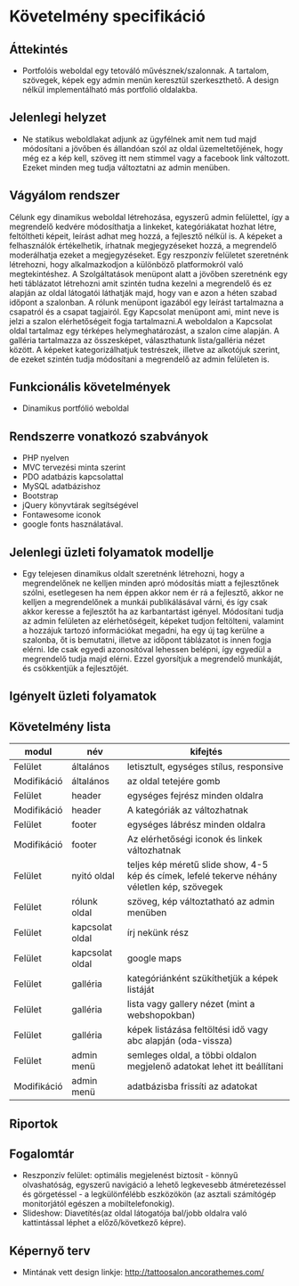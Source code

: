 # Követelmény specifikáció

## Áttekintés
- Portfolóis weboldal egy tetováló művésznek/szalonnak. A tartalom, szövegek, képek egy admin menün keresztül szerkeszthető. A design nélkül implementálható más portfolió oldalakba.

## Jelenlegi helyzet
- Ne statikus weboldlakat adjunk az ügyfélnek amit nem tud majd módosítani a jövőben és állandóan szól az oldal üzemeltetőjének, hogy még ez a kép kell, szöveg itt nem stimmel vagy a facebook link változott. Ezeket minden meg tudja változtatni az admin menüben.

## Vágyálom rendszer
Célunk egy dinamikus weboldal létrehozása, egyszerű admin felülettel, így a megrendelő kedvére módosíthatja a linkeket, kategóriákatat hozhat létre, feltöltheti képeit, leírást adhat meg hozzá, a fejlesztő nélkül is. A képeket a felhasználók értékelhetik, írhatnak megjegyzéseket hozzá, a megrendelő moderálhatja ezeket a megjegyzéseket. Egy reszponzív felületet szeretnénk létrehozni, hogy alkalmazkodjon a különböző platformokról való megtekintéshez. A Szolgáltatások menüpont alatt a jövőben szeretnénk egy heti táblázatot létrehozni amit szintén tudna kezelni a megrendelő és ez alapján az oldal látogatói láthatják majd, hogy van e azon a héten szabad időpont a szalonban. A rólunk menüpont igazából egy leírást tartalmazna a csapatról és a csapat tagjairól. Egy Kapcsolat menüpont ami, mint neve is jelzi a szalon elérhetőségeit fogja tartalmazni.A weboldalon a Kapcsolat oldal tartalmaz egy térképes helymeghatározást, a szalon címe alapján. A galléria tartalmazza az összesképet, választhatunk lista/galléria nézet között. A képeket kategorizálhatjuk testrészek, illetve az alkotójuk szerint, de ezeket szintén tudja módosítani a megrendelő az admin felületen is.
## Funkcionális követelmények
- Dinamikus portfólió weboldal

## Rendszerre vonatkozó szabványok
- PHP nyelven
- MVC tervezési minta szerint
- PDO adatbázis kapcsolattal
- MySQL adatbázishoz
- Bootstrap
- jQuery könyvtárak segítségével
- Fontawesome iconok
- google fonts használatával.

## Jelenlegi üzleti folyamatok modellje
- Egy telejesen dinamikus oldalt szeretnénk létrehozni, hogy a megrendelőnek ne kelljen minden apró módosítás miatt a fejlesztőnek szólni, esetlegesen ha nem éppen akkor nem ér rá a fejlesztő, akkor ne kelljen a megrendelőnek a munkái publikálásával várni, és így csak akkor keresse a fejlesztőt ha az karbantartást igényel. Módosítani tudja az admin felületen az elérhetőségeit, képeket tudjon feltölteni, valamint a hozzájuk tartozó információkat megadni, ha egy új tag kerülne a szalonba, őt is bemutatni, illetve az időpont táblázatot is innen fogja elérni. Ide csak egyedi azonosítóval lehessen belépni, így egyedül a megrendelő tudja majd elérni. Ezzel gyorsítjuk a megrendelő munkáját, és csökkentjük a fejlesztőjét.
## Igényelt üzleti folyamatok

## Követelmény lista

|modul|név|kifejtés|
|---|---|---|
|Felület|általános|letisztult, egységes stílus, responsive|
|Modifikáció|általános|az oldal tetejére gomb|
|Felület|header|egységes fejrész minden oldalra|
|Modifikáció|header|A kategóriák az változhatnak|
|Felület|footer|egységes lábrész minden oldalra|
|Modifikáció|footer|Az elérhetőségi iconok és linkek változhatnak|
|Felület|nyitó oldal|teljes kép méretű slide show, 4-5 kép és címek, lefelé tekerve néhány véletlen kép, szövegek|
|Felület|rólunk oldal|szöveg, kép változtatható az admin menüben|
|Felület|kapcsolat oldal|írj nekünk rész|
|Felület|kapcsolat oldal|google maps|
|Felület|galléria|kategóriánként szükíthetjük a képek listáját|
|Felület|galléria|lista vagy gallery nézet (mint a webshopokban)|
|Felület|galléria|képek listázása feltöltési idő vagy abc alapján (oda-vissza)|
|Felület|admin menü|semleges oldal, a többi oldalon megjelenő adatokat lehet itt beállítani|
|Modifikáció|admin menü|adatbázisba frissíti az adatokat|

## Riportok

## Fogalomtár
- Reszponzív felület: optimális megjelenést biztosít - könnyű olvashatóság, egyszerű navigáció a lehető legkevesebb átméretezéssel és görgetéssel - a legkülönfélébb eszközökön (az asztali számítógép monitorjától egészen a mobiltelefonokig).
- Slideshow: Diavetítés(az oldal látogatója bal/jobb oldalra való kattintással léphet a előző/következő képre).
## Képernyő terv
- Mintának vett design linkje: http://tattoosalon.ancorathemes.com/

